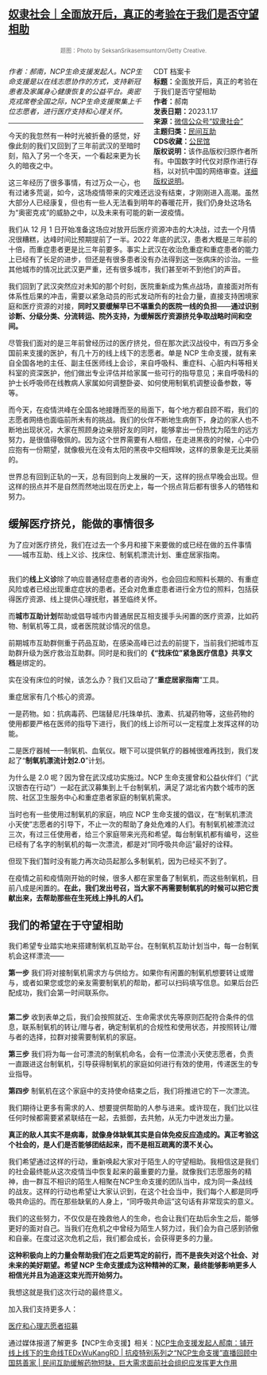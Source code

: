 <!--1674268232000-->
[奴隶社会｜全面放开后，真正的考验在于我们是否守望相助](https://chinadigitaltimes.net/chinese/692227.html)
------

<p><img decoding="async" alt="image" data-src="https://chinadigitaltimes.net/chinese/files/2023/01/post-692227-63cb4b23b7490.png" class="lazyload" src="data:image/gif;base64,R0lGODlhAQABAAAAACH5BAEKAAEALAAAAAABAAEAAAICTAEAOw=="><span style="font-size: 0.8em;color: #666;display: block;text-align: center;margin-bottom: 20px;line-height: 22px;">题图：Photo by SeksanSrikasemsuntorn/Getty Creative.</span></p><div style="width:42%;float:right;padding-left:20px"><div class="su-spoiler su-spoiler-style-fancy su-spoiler-icon-chevron-circle" data-scroll-offset="0" data-anchor-in-url="no"><div class="su-spoiler-title" tabindex="0" role="button"><span class="su-spoiler-icon"></span>CDT 档案卡</div><div class="su-spoiler-content su-u-clearfix su-u-trim"><strong>标题：</strong>全面放开后，真正的考验在于我们是否守望相助<br><strong>作者：</strong>郝南<br><strong>发表日期：</strong>2023.1.17<br><strong>来源：</strong><a href="https://mp.weixin.qq.com/s/vbNyjnLy6Tnus0XD7OyK8Q" target="_blank">微信公众号“奴隶社会”</a><br><strong>主题归类：</strong><a href="https://chinadigitaltimes.net/chinese/tag/民间互助" target="_blank">民间互助</a><br><strong>CDS收藏：</strong><a href="https://chinadigitaltimes.net/space/%E5%85%AC%E6%B0%91%E9%A6%86" target="_blank" rel="noopener">公民馆</a><br><strong>版权说明：</strong>该作品版权归原作者所有。中国数字时代仅对原作进行存档，以对抗中国的网络审查。<a href="https://chinadigitaltimes.net/chinese/copyright">详细版权说明</a>。</div></div></div><p><em>作者：郝南，NCP生命支援发起人。NCP生命支援是以在线志愿协作的方式，支持新冠患者及家属身心健康恢复的公益平台。奥密克戎席卷全国之际，NCP生命支援聚集上千位志愿者，进行医疗支持和心理关怀。</em></p><hr><p>今天的我忽然有一种时光被折叠的感觉，好像此刻的我们又回到了三年前武汉的至暗时刻，陷入了另一个冬天，一个看起来更为长久的暗夜之中。</p><p>这三年经历了很多事情，有过万众一心，也有过诸多荒诞，如今，这场疫情带来的灾难还远没有结束，才刚刚进入高潮。虽然大部分人已经康复，但也有一些人无法看到明年的春暖花开，我们仍身处这场名为“奥密克戎”的威胁之中，以及未来有可能的新一波疫情。</p><p>我们从 12 月 1 日开始准备这场应对放开后医疗资源冲击的大决战，过去一个月情况很糟糕，达峰时间比预期提前了一半。2022 年底的武汉，患者大概是三年前的十倍，而重症患者更是比三年前要多。事实上武汉在收治危重症和重症患者的能力上已经有了长足的进步，但还是有很多患者没有办法得到这一张病床的诊治。一些其他城市的情况比武汉更严重，还有很多城市，我们甚至听不到他们的声音。</p><p>我们回到了武汉突然应对未知的那个时刻，医院重新成为焦点战场，直接面对所有体系性后果的冲击，需要以紧急动员的形式发动所有的社会力量，直接支持困境家庭和医疗资源的对接，<strong>同时又要缓解早已不堪重负的医院一线的负担</strong>——<strong>通过识别诊断、分级分类、分流转运、院外支持，为缓解医疗资源挤兑争取战略时间和空间。</strong></p><p>尽管我们面对的是三年前曾经历过的医疗挤兑，但在那次武汉战役中，有四万多全国前来支援的医护，有几十万的线上线下的志愿者。单是 NCP 生命支援，就有来自全国各地的主任、副主任医师线上会诊，来自呼吸科、重症科、心脏内科等相关科室的资深医护，他们做出专业评估并给家属一些可行的指导意见；来自呼吸科的护士长呼吸师在线教病人家属如何调整卧姿、如何使用制氧机调整设备参数，等等。</p><p>而今天，在疫情洪峰在全国各地接踵而至的局面下，每个地方都自顾不暇，我们的志愿者网络也面临前所未有的挑战。我们的伙伴不断地生病倒下，身边的家人也不断地出现状况，大家在照顾身边亲朋好友的同时，能够拿出一份热忱为陌生的远方努力，是很值得敬佩的。因为这个世界需要有人相信，在走进黑夜的时候，心中仍应抱有一份期望，就像极光在没有太阳的黑夜中交相辉映，这样的景象是无比美丽的。</p><p>世界总有回到正轨的一天，总有回到向上发展的一天，这样的拐点早晚会出现。但这样的拐点并不是自然而然地出现在历史上，每一个拐点背后都有很多人的牺牲和努力。</p><h2><strong>缓解医疗挤兑，能做的事情很多</strong></h2><p>为了应对医疗挤兑，我们在过去一个多月和接下来要做的或已经在做的五件事情——城市互助、线上义诊、找床位、制氧机漂流计划、重症居家指南。</p><p><img decoding="async" alt="image" data-src="https://chinadigitaltimes.net/chinese/files/2023/01/post-692227-63cb4b23c3159.png" class="lazyload" src="data:image/gif;base64,R0lGODlhAQABAAAAACH5BAEKAAEALAAAAAABAAEAAAICTAEAOw=="></p><p>我们的<strong>线上义诊</strong>除了响应普通轻症患者的咨询外，也会回应和照料长期的、有重症风险或者已经出现重症症状的患者。还会对危重症患者进行全方位的照料，包括获得医疗资源、线上提供心理抚慰，甚至临终关怀。</p><p>而<strong>城市互助计划</strong>帮助或倡导城市内普通居民互相支援手头闲置的医疗资源，比如药物、制氧机等工具，或者医院就诊情况的信息。</p><p>前期城市互助群侧重于药品互助，在感染高峰已过去的前提下，当前我们把城市互助群升级为医疗救治互助群。同时是和我们的<strong>《“找床位”紧急医疗信息》共享文档</strong>是绑定的。</p><p>实在没有床位的时候，该怎么办？我们又启动了“<strong>重症居家指南</strong>”工具。</p><p>重症居家有几个核心的资源。</p><p>一是药物。如：抗病毒药、巴瑞替尼/托珠单抗、激素、抗凝药物等，这些药物的使用都要严格在医师的指导下进行，我们的线上诊所可以一定程度上发挥这样的功能。</p><p>二是医疗器械一一制氧机、血氧仪。眼下可以提供氧疗的器械很难再找到，我们发起了“<strong>制氧机漂流计划2.0</strong>”计划。</p><p>为什么是 2.0 呢？因为曾在武汉成功实施过。NCP 生命支援曾和公益伙伴们（“武汉银杏在行动”）一起在武汉募集到上千台制氧机，满足了湖北省内数个城市的医院、社区卫生服务中心和重症患者家庭的制氧机需求。</p><p>当时也有一些使用过制氧机的家庭，响应 NCP 生命支援的倡议，在“制氧机漂流小天使”志愿者的引导下，不止一次的帮助了身处危难的人们。有制氧机被漂流过三次，有过三任使用者，给三个家庭带来光亮和希望。每台制氧机都有编号，这些已经有了名字的制氧机的每一次漂流，都是对“同呼吸共命运”最好的诠释。</p><p>但现下我们暂时没有能力再次动员起那么多制氧机，因为已经买不到了。</p><p>在疫情之前和疫情刚开始的时候，很多人都在家里备了制氧机，而这些制氧机，目前八成是闲置的。<strong>在此，我们发出号召，当大家不再需要制氧机的时候可以把它贡献出来，去帮助那些在生死线上挣扎的人们。</strong></p><h2><strong>我们的希望在于守望相助</strong></h2><p>我们希望专业踏实地来搭建制氧机互助平台。在制氧机互助计划当中，每一台制氧机会这样漂流——</p><p><strong>第一步</strong> 我们将对接制氧机需求方与供给方。如果你有闲置的制氧机想要转让或赠与，或者如果您或您的亲友需要制氧机的帮助，都可以扫码填写信息。如果后台匹配成功，我们会第一时间联系你。</p><p><img decoding="async" alt="image" data-src="https://chinadigitaltimes.net/chinese/files/2023/01/post-692227-63cb4b23d48a4.png" class="lazyload" src="data:image/gif;base64,R0lGODlhAQABAAAAACH5BAEKAAEALAAAAAABAAEAAAICTAEAOw=="></p><p><strong>第二步</strong> 收到表单之后，我们会按照就近、生命需求优先等原则匹配符合条件的信息，联系制氧机的转让/赠与者，确定制氧机的合规性和使用状态，并按照转让/赠与者的选择，拉群对接需要制氧机的家庭。</p><p><strong>第三步</strong> 我们将为每一台可漂流的制氧机命名，会有一位漂流小天使志愿者，负责一直跟进这台制氧机，引导获得制氧机的家庭如何进行有效的使用，传递医生的专业指导。</p><p><strong>第四步</strong> 制氧机在这个家庭中的支持使命结束之后，我们将推进它的下一次漂流。</p><p>我们期待让更多有需求的人、想要提供帮助的人参与进来。或许现在，我们比以往任何时候都需要紧紧联结在一起，去抵御，去共勉，从无力中迸发出力量。</p><p><strong>真正的敌人其实不是病毒，就像身体缺氧其实是自体免疫反应造成的。真正考验这个社会的，是人们是否能够团结起来，而不是相互疏离的漠不关心。</strong></p><p>我们希望通过这样的行动，重新唤起大家对于陌生人的守望相助。我相信这是我们的社会最终能从这次疫情当中恢复起来的最重要的力量。就像我们志愿服务的精神，由一群互不相识的陌生人相聚在NCP生命支援的团队当中，成为同一条战线的战友。这样的行动也希望让大家认识到，在这个社会当中，我们每个人都是同呼吸共命运的。而在那些缺氧的人身上，“同呼吸共命运”这句话有非常现实的意义。</p><p>我们的这些努力，不仅仅是在挽救他人的生命，也会让我们在劫后余生之后，能够更好的面对自己。当我们在危机之中曾经为陌生人努力过，我们会为自己感到骄傲和自豪。在度过这次危机之后，我们都会成长，会获得更多的力量。</p><p><strong>这种积极向上的力量会帮助我们在之后更笃定的前行，而不是丧失对这个社会、对未来的美好期望。希望 NCP 生命支援成为这种精神的汇聚，最终能够影响更多人相信光并且为追逐这束光而开始努力。</strong></p><p>我想这就是我们这次行动的最终意义。</p><p>加入我们支持更多人：</p><p><a href="https://mp.weixin.qq.com/s?__biz=Mzg3ODA1OTAyNA==&amp;mid=2247483762&amp;idx=1&amp;sn=8cda5002ba7a1a94509bd779762a67f9&amp;chksm=cf18ca0df86f431ba2d592b9546afdc7c40a6015fbec420e848be8992df90be48cd505dd7348&amp;scene=21#wechat_redirect">医疗和心理志愿者招募</a></p><p>通过媒体报道了解更多【NCP生命支援】相关：<a href="https://mp.weixin.qq.com/s?__biz=MzU5MDg0MDYwNQ==&amp;mid=2247485090&amp;idx=1&amp;sn=1dbf68555e9db27abeb3c79477674ee1&amp;scene=21#wechat_redirect">NCP生命支援发起人郝南：铺开线上线下的生命线</a><a href="https://mp.weixin.qq.com/s?__biz=MzA5MzM1MzcwMw==&amp;mid=2447534423&amp;idx=1&amp;sn=0fc4fe1c1ba90a3436a42e9d794b3565&amp;scene=21#wechat_redirect">TEDxWuKangRD | 抗疫特别系列之“NCP生命支援”直播回顾</a><a href="https://mp.weixin.qq.com/s?__biz=Mzg2OTU1OTU3MA==&amp;mid=2247515939&amp;idx=1&amp;sn=4bea29c4f18d1b9a92445af942697d25&amp;scene=21#wechat_redirect">中国慈善家 | 民间互助缓解药物短缺，巨大需求面前社会组织应发挥更大作用</a></p><p><img decoding="async" alt="image" data-src="https://chinadigitaltimes.net/chinese/files/2023/01/post-692227-63cb4b23ea2ad.png" class="lazyload" src="data:image/gif;base64,R0lGODlhAQABAAAAACH5BAEKAAEALAAAAAABAAEAAAICTAEAOw=="></p><div class="addtoany_share_save_container addtoany_content addtoany_content_bottom"><div class="a2a_kit a2a_kit_size_32 addtoany_list" data-a2a-url="https://chinadigitaltimes.net/chinese/692227.html" data-a2a-title="奴隶社会｜全面放开后，真正的考验在于我们是否守望相助"><a class="a2a_button_facebook" href="https://www.addtoany.com/add_to/facebook?linkurl=https%3A%2F%2Fchinadigitaltimes.net%2Fchinese%2F692227.html&amp;linkname=%E5%A5%B4%E9%9A%B6%E7%A4%BE%E4%BC%9A%EF%BD%9C%E5%85%A8%E9%9D%A2%E6%94%BE%E5%BC%80%E5%90%8E%EF%BC%8C%E7%9C%9F%E6%AD%A3%E7%9A%84%E8%80%83%E9%AA%8C%E5%9C%A8%E4%BA%8E%E6%88%91%E4%BB%AC%E6%98%AF%E5%90%A6%E5%AE%88%E6%9C%9B%E7%9B%B8%E5%8A%A9" title="Facebook" rel="nofollow noopener" target="_blank"></a><a class="a2a_button_twitter" href="https://www.addtoany.com/add_to/twitter?linkurl=https%3A%2F%2Fchinadigitaltimes.net%2Fchinese%2F692227.html&amp;linkname=%E5%A5%B4%E9%9A%B6%E7%A4%BE%E4%BC%9A%EF%BD%9C%E5%85%A8%E9%9D%A2%E6%94%BE%E5%BC%80%E5%90%8E%EF%BC%8C%E7%9C%9F%E6%AD%A3%E7%9A%84%E8%80%83%E9%AA%8C%E5%9C%A8%E4%BA%8E%E6%88%91%E4%BB%AC%E6%98%AF%E5%90%A6%E5%AE%88%E6%9C%9B%E7%9B%B8%E5%8A%A9" title="Twitter" rel="nofollow noopener" target="_blank"></a><a class="a2a_button_telegram" href="https://www.addtoany.com/add_to/telegram?linkurl=https%3A%2F%2Fchinadigitaltimes.net%2Fchinese%2F692227.html&amp;linkname=%E5%A5%B4%E9%9A%B6%E7%A4%BE%E4%BC%9A%EF%BD%9C%E5%85%A8%E9%9D%A2%E6%94%BE%E5%BC%80%E5%90%8E%EF%BC%8C%E7%9C%9F%E6%AD%A3%E7%9A%84%E8%80%83%E9%AA%8C%E5%9C%A8%E4%BA%8E%E6%88%91%E4%BB%AC%E6%98%AF%E5%90%A6%E5%AE%88%E6%9C%9B%E7%9B%B8%E5%8A%A9" title="Telegram" rel="nofollow noopener" target="_blank"></a><a class="a2a_button_reddit" href="https://www.addtoany.com/add_to/reddit?linkurl=https%3A%2F%2Fchinadigitaltimes.net%2Fchinese%2F692227.html&amp;linkname=%E5%A5%B4%E9%9A%B6%E7%A4%BE%E4%BC%9A%EF%BD%9C%E5%85%A8%E9%9D%A2%E6%94%BE%E5%BC%80%E5%90%8E%EF%BC%8C%E7%9C%9F%E6%AD%A3%E7%9A%84%E8%80%83%E9%AA%8C%E5%9C%A8%E4%BA%8E%E6%88%91%E4%BB%AC%E6%98%AF%E5%90%A6%E5%AE%88%E6%9C%9B%E7%9B%B8%E5%8A%A9" title="Reddit" rel="nofollow noopener" target="_blank"></a><a class="a2a_button_whatsapp" href="https://www.addtoany.com/add_to/whatsapp?linkurl=https%3A%2F%2Fchinadigitaltimes.net%2Fchinese%2F692227.html&amp;linkname=%E5%A5%B4%E9%9A%B6%E7%A4%BE%E4%BC%9A%EF%BD%9C%E5%85%A8%E9%9D%A2%E6%94%BE%E5%BC%80%E5%90%8E%EF%BC%8C%E7%9C%9F%E6%AD%A3%E7%9A%84%E8%80%83%E9%AA%8C%E5%9C%A8%E4%BA%8E%E6%88%91%E4%BB%AC%E6%98%AF%E5%90%A6%E5%AE%88%E6%9C%9B%E7%9B%B8%E5%8A%A9" title="WhatsApp" rel="nofollow noopener" target="_blank"></a><a class="a2a_button_email" href="https://www.addtoany.com/add_to/email?linkurl=https%3A%2F%2Fchinadigitaltimes.net%2Fchinese%2F692227.html&amp;linkname=%E5%A5%B4%E9%9A%B6%E7%A4%BE%E4%BC%9A%EF%BD%9C%E5%85%A8%E9%9D%A2%E6%94%BE%E5%BC%80%E5%90%8E%EF%BC%8C%E7%9C%9F%E6%AD%A3%E7%9A%84%E8%80%83%E9%AA%8C%E5%9C%A8%E4%BA%8E%E6%88%91%E4%BB%AC%E6%98%AF%E5%90%A6%E5%AE%88%E6%9C%9B%E7%9B%B8%E5%8A%A9" title="Email" rel="nofollow noopener" target="_blank"></a><a class="a2a_button_copy_link" href="https://www.addtoany.com/add_to/copy_link?linkurl=https%3A%2F%2Fchinadigitaltimes.net%2Fchinese%2F692227.html&amp;linkname=%E5%A5%B4%E9%9A%B6%E7%A4%BE%E4%BC%9A%EF%BD%9C%E5%85%A8%E9%9D%A2%E6%94%BE%E5%BC%80%E5%90%8E%EF%BC%8C%E7%9C%9F%E6%AD%A3%E7%9A%84%E8%80%83%E9%AA%8C%E5%9C%A8%E4%BA%8E%E6%88%91%E4%BB%AC%E6%98%AF%E5%90%A6%E5%AE%88%E6%9C%9B%E7%9B%B8%E5%8A%A9" title="Copy Link" rel="nofollow noopener" target="_blank"></a><a class="a2a_dd addtoany_share_save addtoany_share" href="https://www.addtoany.com/share"></a></div></div>
